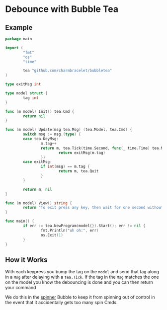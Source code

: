 # Debounce with Bubble Tea

## Example

```go
package main

import (
        "fmt"
        "os"
        "time"

        tea "github.com/charmbracelet/bubbletea"
)

type exitMsg int

type model struct {
        tag int
}

func (m model) Init() tea.Cmd {
        return nil
}

func (m model) Update(msg tea.Msg) (tea.Model, tea.Cmd) {
        switch msg := msg.(type) {
        case tea.KeyMsg:
                m.tag++
                return m, tea.Tick(time.Second, func(_ time.Time) tea.Msg {
                        return exitMsg(m.tag)
                })
        case exitMsg:
                if int(msg) == m.tag {
                        return m, tea.Quit
                }
        }

        return m, nil
}

func (m model) View() string {
        return "To exit press any key, then wait for one second without pressing anything."
}

func main() {
        if err := tea.NewProgram(model{}).Start(); err != nil {
                fmt.Println("uh oh:", err)
                os.Exit(1)
        }
}
```

## How it Works

With each keypress you bump the tag on the `model` and send that tag along in a `Msg` after delaying with a `tea.Tick`. 
If the tag in the `Msg` matches the one on the model you know the debouncing is done and you can then return your command

We do this in the [spinner](https://github.com/charmbracelet/bubbles/blob/master/spinner/spinner.go) Bubble to keep it from spinning out of control in the event that it accidentally gets too many spin Cmds.
